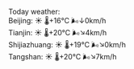 Today weather:  
Beijing: ☀️ 🌡️+16°C 🌬️↓0km/h  
Tianjin: ☀️ 🌡️+20°C 🌬️↘4km/h  
Shijiazhuang: ☀️ 🌡️+19°C 🌬️↘0km/h  
Tangshan: ☀️ 🌡️+20°C 🌬️↘7km/h  
